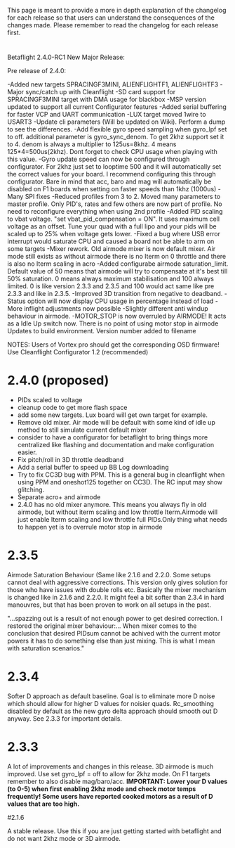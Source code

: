 This page is meant to provide a more in depth explanation of the changelog for each release so that users can understand the consequences of the changes made. Please remember to read the changelog for each release first.
# 
Betaflight 2.4.0-RC1
New Major Release:

Pre release of 2.4.0:

-Added new targets SPRACINGF3MINI, ALIENFLIGHTF1, ALIENFLIGHTF3
-Major sync/catch up with Cleanflight
-SD card support for SPRACINGF3MINI target with DMA usage for blackbox
-MSP version updated to support all current Configurator features
-Added serial buffering for faster VCP and UART communication
-LUX target moved 1wire to USART3
-Update cli parameters (Will be updated on Wiki). Perform a dump to see the differences.
-Add flexible gyro speed sampling when gyro_lpf set to off. additional parameter is gyro_sync_denom. To get 2khz       support set it to 4. denom is always a multiplier to 125us=8khz. 4 means 125*4=500us(2khz). Dont forget to check CPU usage when playing with this value.
-Gyro update speed can now be configured through configurator. For 2khz just set to looptime 500 and it will automatically set the correct values for your board. I recommend configuring this through configurator. Bare in mind that acc, baro and mag will automatically be disabled on F1 boards when setting on faster speeds than 1khz (1000us)
-Many SPI fixes
-Reduced profiles from 3 to 2. Moved many parameters to master profile. Only PID's, rates and few others are now part of profile. No need to reconfigure everything when using 2nd profile
-Added PID scaling to vbat voltage. "set vbat_pid_compensation = ON". It uses maximum cell voltage as an offset. Tune your quad with a full lipo and your pids will be scaled up to 25% when voltage gets lower.
-Fixed a bug where USB error interrupt would saturate CPU and caused a board not be able to arm on some targets
-Mixer rework. Old airmode mixer is now default mixer. Air mode still exists as without airmode there is no Iterm on 0 throttle and there is also no Iterm scaling in acro
-Added configurabe airmode saturation_limit. Default value of 50 means that airmode will try to compensate at it's best till 50% saturation. 0 means always maximum stabilisation and 100 always limited. 0 is like version 2.3.3 and 2.3.5 and 100 would act same like pre 2.3.3 and like in 2.3.5.
-Improved 3D transition from negative to deadband.
-Status option will now display CPU usage in percentage instead of load
-More inflight adjustments now possible
-Slightly different anti windup behaviour in airmode.
-MOTOR_STOP is now overruled by AIRMODE! It acts as a Idle Up switch now. There is no point of using motor stop in airmode
    Updates to build environment. Version number added to filename

NOTES:
Users of Vortex pro should get the corresponding OSD firmware!
Use Cleanflight Configurator 1.2 (recommended)

# 2.4.0 (proposed)
- PIDs scaled to voltage
- cleanup code to get more flash space
- add some new targets. Lux board will get own target for example.
- Remove old mixer. Air mode will be default with some kind of idle up method to still simulate current default mixer
- consider to have a configurator for betaflight to bring things more centralized like flashing and documentation and make configuration easier.
- Fix pitch/roll in 3D throttle deadband
- Add a serial buffer to speed up BB Log downloading
- Try to fix CC3D bug with PPM. This is a general bug in cleanflight when using PPM and oneshot125 together on CC3D. The RC input may show glitching.
- Separate acro+ and airmode
- 2.4.0 has no old mixer anymore. This means you always fly in old airmode, but without iterm scaling and low throttle Iterm.Airmode will just enable Iterm scaling and low throttle full PIDs.Only thing what needs to happen yet is to overrule motor stop in airmode

# 2.3.5
Airmode Saturation Behaviour (Same like 2.1.6 and 2.2.0. Some setups cannot deal with aggressive corrections. This version only gives solution for those who have issues with double rolls etc. Basically the mixer mechanism is changed like in 2.1.6 and 2.2.0. It might feel a bit softer than 2.3.4 in hard manouvres, but that has been proven to work on all setups in the past.

"...spazzing out is a result of not enough power to get desired correction. 
I restored the original mixer behaviour:...
When mixer comes to the conclusion that desired PIDsum cannot be achived with the current motor powers it has to do something else than just mixing. This is what I mean with saturation scenarios."

# 2.3.4

Softer D approach as default baseline. Goal is to eliminate more D noise which should allow for higher D values for noisier quads. Rc_smoothing disabled by default as the new gyro delta approach should smooth out D anyway. See 2.3.3 for important details.

# 2.3.3

A lot of improvements and changes in this release. 3D airmode is much improved. Use set gyro_lpf = off to allow for 2khz mode. On F1 targets remember to also disable mag/baro/acc. **IMPORTANT: Lower your D values (to 0-5) when first enabling 2khz mode and check motor temps frequently! Some users have reported cooked motors as a result of D values that are too high.**

#2.1.6

A stable release. Use this if you are just getting started with betaflight and do not want 2khz mode or 3D airmode.